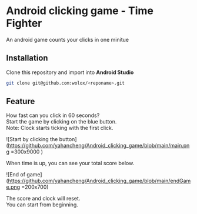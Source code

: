 # Android clicking game - Time Fighter
An android game counts your clicks in one minitue

## Installation
Clone this repository and import into **Android Studio**
```bash
git clone git@github.com:wolox/<reponame>.git
```

## Feature
How fast can you click in 60 seconds? <br/>
Start the game by clicking on the blue button.<br/>
Note: Clock starts ticking with the first click.<br/>

![Start by clicking the button](https://github.com/yahancheng/Android_clicking_game/blob/main/main.png =300x9000 )

When time is up, you can see your total score below.

![End of game](https://github.com/yahancheng/Android_clicking_game/blob/main/endGame.png =200x700)

The score and clock will reset.<br/>
You can start from beginning.